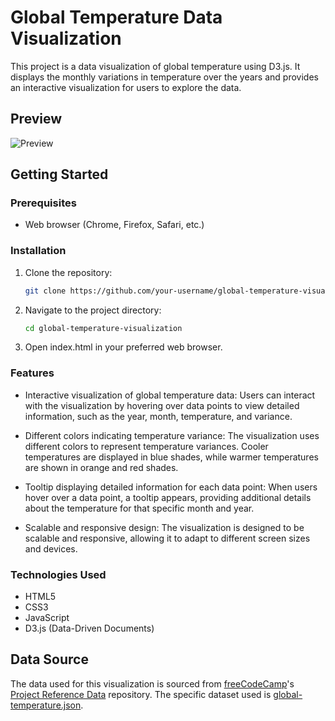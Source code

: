 # Global Temperature Data Visualization
This project is a data visualization of global temperature using D3.js. It displays the monthly variations in temperature over the years and provides an interactive visualization for users to explore the data.

## Preview
![Preview]()

## Getting Started
### Prerequisites
- Web browser (Chrome, Firefox, Safari, etc.)

### Installation
1. Clone the repository:
   ```bash
   git clone https://github.com/your-username/global-temperature-visualization.git
2. Navigate to the project directory:
   ```bash
   cd global-temperature-visualization
3. Open index.html in your preferred web browser.

### Features
- Interactive visualization of global temperature data: Users can interact with the visualization by hovering over data points to view detailed information, such as the year, month, temperature, and variance.

- Different colors indicating temperature variance: The visualization uses different colors to represent temperature variances. Cooler temperatures are displayed in blue shades, while warmer temperatures are shown in orange and red shades.

- Tooltip displaying detailed information for each data point: When users hover over a data point, a tooltip appears, providing additional details about the temperature for that specific month and year.

- Scalable and responsive design: The visualization is designed to be scalable and responsive, allowing it to adapt to different screen sizes and devices.

### Technologies Used
- HTML5
- CSS3
- JavaScript
- D3.js (Data-Driven Documents)

## Data Source
The data used for this visualization is sourced from [freeCodeCamp](https://www.freecodecamp.org/)'s [Project Reference Data](https://github.com/freeCodeCamp/ProjectReferenceData) repository. The specific dataset used is [global-temperature.json](https://raw.githubusercontent.com/freeCodeCamp/ProjectReferenceData/master/global-temperature.json).
